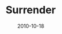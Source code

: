 ---
layout: music 
title: "Surrender"
series: "Game Change"
date: 2010-10-18 
description: "Brian Tome talks about what it means to surrender."
audio: "http://s3.amazonaws.com/crossroadsaudiomessages/gamechange02.mp3"
audio-duration: "56:14"
src: "http://www.crossroads.net/players/media/mediumHz/GameChange_90x90.jpg"
---